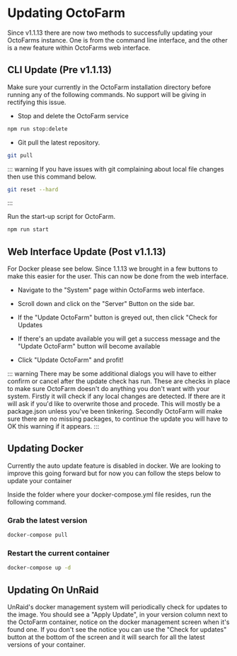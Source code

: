 # Updating OctoFarm
Since v1.1.13 there are now two methods to successfully updating your OctoFarms instance. One is from the command line interface, and the other is a new feature within OctoFarms web interface.

## CLI Update (Pre v1.1.13)
Make sure your currently in the OctoFarm installation directory before running any of the following commands. No support will be giving in rectifying this issue.

 - Stop and delete the OctoFarm service
```sh
npm run stop:delete
```

 - Git pull the latest repository.
```sh
git pull
```

::: warning
If you have issues with git complaining about local file changes then use this command below.
```sh
git reset --hard
```
:::


Run the start-up script for OctoFarm.
```sh
npm run start
```


## Web Interface Update (Post v1.1.13)
For Docker please see below.
Since 1.1.13 we brought in a few buttons to make this easier for the user. This can now be done from the web interface.

 - Navigate to the "System" page within OctoFarms web interface.

 - Scroll down and click on the "Server" Button on the side bar.

 - If the "Update OctoFarm" button is greyed out, then click "Check for Updates

 - If there's an update available you will get a success message and the "Update OctoFarm" button will become available

 - Click "Update OctoFarm" and profit!

::: warning
There may be some additional dialogs you will have to either confirm or cancel after the update check has run. These are checks in place to make sure OctoFarm doesn't do anything you don't want with your system. Firstly it will check if any local changes are detected. If there are it will ask if you'd like to overwrite those and procede. This will mostly be a package.json unless you've been tinkering. Secondly OctoFarm will make sure there are no missing packages, to continue the update you will have to OK this warning if it appears.
:::


## Updating Docker
Currently the auto update feature is disabled in docker. We are looking to improve this going forward but for now you can follow the steps below to update your container

Inside the folder where your docker-compose.yml file resides, run the following command.
### Grab the latest version
```sh
docker-compose pull
```

### Restart the current container
```sh
docker-compose up -d 
```

## Updating On UnRaid
UnRaid's docker management system will periodically check for updates to the image. You should see a "Apply Update", in your version column next to the OctoFarm container, notice on the docker management screen when it's found one. If you don't see the notice you can use the "Check for updates" button at the bottom of the screen and it will search for all the latest versions of your container.
